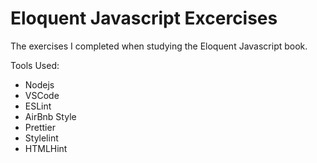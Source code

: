# Eloquent Javascript Excercises
The exercises I completed when studying the Eloquent Javascript book.

Tools Used:
* Nodejs
* VSCode
* ESLint
* AirBnb Style
* Prettier
* Stylelint
* HTMLHint
